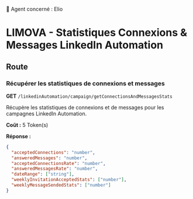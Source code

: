 🧠 Agent concerné : Elio
# LIMOVA - Statistiques Connexions & Messages LinkedIn Automation

## Route

### Récupérer les statistiques de connexions et messages
**GET** `/linkedinAutomation/campaign/getConnectionsAndMessagesStats`

Récupère les statistiques de connexions et de messages pour les campagnes LinkedIn Automation.

**Coût :** 5 Token(s)

**Réponse :**
```json
{
  "acceptedConnections": "number",
  "answeredMessages": "number",
  "acceptedConnectionsRate": "number",
  "answeredMessagesRate": "number",
  "dateRange": ["string"],
  "weeklyInvitationAcceptedStats": ["number"],
  "weeklyMessageSendedStats": ["number"]
}
``` 